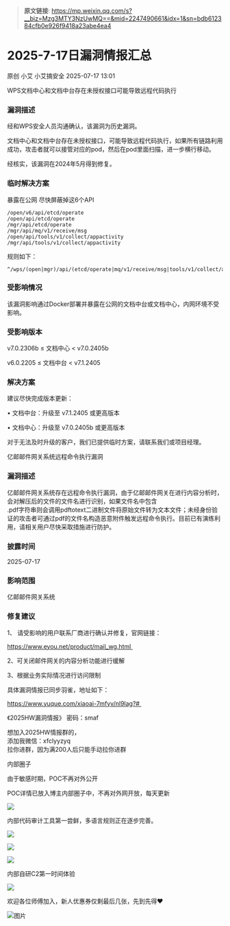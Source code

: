 > **原文链接**: https://mp.weixin.qq.com/s?__biz=Mzg3MTY3NzUwMQ==&mid=2247490661&idx=1&sn=bdb612384cfb0e926f9418a23abe4ea4

#  2025-7-17日漏洞情报汇总  
原创 小艾  小艾搞安全   2025-07-17 13:01  
  
WPS文档中心和文档中台存在未授权接口可能导致远程代码执行  
### 漏洞描述  
  
经和WPS安全人员沟通确认，该漏洞为历史漏洞。  
  
文档中心和文档中台存在未授权接口，可能导致远程代码执行，如果所有链路利用成功，攻击者就可以接管对应的pod，然后在pod里面扫描，进一步横行移动。  
  
经核实，该漏洞在2024年5月得到修复。  
### 临时解决方案  
  
暴露在公网 尽快屏蔽掉这6个API  

```
/open/v6/api/etcd/operate
/open/api/etcd/operate
/mgr/api/etcd/operate
/mgr/api/mq/v1/receive/msg
/open/api/tools/v1/collect/appactivity
/mgr/api/tools/v1/collect/appactivity
```

  
规则如下：  

```
^/wps/(open|mgr)/api/(etcd/operate|mq/v1/receive/msg|tools/v1/collect/appactivity)$|^/wps/open/v6/api/etcd/operate$
```

### 受影响情况  
  
该漏洞影响通过Docker部署并暴露在公网的文档中台或文档中心，内网环境不受影响。  
### 受影响版本  
  
v7.0.2306b ≤ 文档中心 < v7.0.2405b  
  
v6.0.2205 ≤ 文档中台 < v7.1.2405  
### 解决方案  
  
建议尽快完成版本更新：  
  
• 文档中台：升级至 v7.1.2405 或更高版本  
  
• 文档中心：升级至 v7.0.2405b 或更高版本  
  
对于无法及时升级的客户，我们已提供临时方案，请联系我们或项目经理。  
  
亿邮邮件网关系统远程命令执行漏洞  
### 漏洞描述  
  
亿邮邮件网关系统存在远程命令执行漏洞，由于亿邮邮件网关在进行内容分析时，会对解压后的文件的文件名进行识别，如果文件名中包含  
.pdf字符串则会调用pdftotext二进制文件将原始文件转为文本文件；未经身份验证的攻击者可通过pdf的文件名构造恶意附件触发远程命令执行。目前已有演练利用，请相关用户尽快采取措施进行防护。  
### 披露时间  
  
2025-07-17  
### 影响范围  
  
亿邮邮件网关系统  
### 修复建议  
  
1、 请受影响的用户联系厂商进行确认并修复，官网链接：  
  
https://www.eyou.net/product/mail_wg.html   
  
2、可关闭邮件网关的内容分析功能进行缓解   
  
3、根据业务实际情况进行访问限制  
  
  
  
具体漏洞情报已同步羽雀，地址如下：  
  
https://www.yuque.com/xiaoai-7mfyv/nl9lag?#   
  
《2025HW漏洞情报》 密码：smaf  
  
想加入2025HW情报群的，  
添加我微信：xfclyyzyq  
拉你进群，因为满200人后只能手动拉你进群  
  
内部圈子  
  
  
由于敏感时期，POC不再对外公开  
  
POC详情已放入博主内部圈子中，不再对外网开放，每天更新  
  
![](https://mmbiz.qpic.cn/mmbiz_png/XicduVvI3nG2DxOfQBPr0ibtkibr7q0FNFpGSicRaPhIKLOQicbiaiarWJPHlTv7JqrQJ7MwuZo9uSPAry65whtVXCa5A/640?wx_fmt=png&from=appmsg "")  
  
内部代码审计工具第一尝鲜，多语言规则正在逐步完善。  
  
![](https://mmbiz.qpic.cn/mmbiz_png/XicduVvI3nG2DxOfQBPr0ibtkibr7q0FNFp01BdxMdtRiacVolwy8njlUDl2L4XSWzib8jbZRXg0bZibvy6QAUQ6xiapw/640?wx_fmt=png&from=appmsg "")  
  
![](https://mmbiz.qpic.cn/mmbiz_png/XicduVvI3nG2DxOfQBPr0ibtkibr7q0FNFpGCOHUg2qlf91sntwtx5iaJdpNDNOLibUnFh9n50cicMOJiaLgpymbqKnpw/640?wx_fmt=png&from=appmsg "")  
  
![](https://mmbiz.qpic.cn/mmbiz_png/XicduVvI3nG2DxOfQBPr0ibtkibr7q0FNFpqoa68rDrGeLaiaxvyPInMYRXRlGAO6OuWbeeA3vagYx2y4WBkurSOMw/640?wx_fmt=png&from=appmsg "")  
  
内部自研C2第一时间体验  
  
![](https://mmbiz.qpic.cn/mmbiz_png/XicduVvI3nG2DxOfQBPr0ibtkibr7q0FNFpKXic2g7lt0kpGOq7sib77K9DnE1lsVV35mDmOmnmUpZJfjszoFHerW1g/640?wx_fmt=png&from=appmsg "")  
  
欢迎各位师傅加入，新人优惠券仅剩最后几张，先到先得❤️  
  
![图片](https://mmbiz.qpic.cn/mmbiz_png/XicduVvI3nG0yAXPnPriaREr7Q8bjtz8pQz1hqLfPPEGyia543kgf0MiaDOCXTkxwn7XC5R9ecgaE6gCK1sgsBh3zg/640?wx_fmt=png&from=appmsg&watermark=1&tp=webp&wxfrom=5&wx_lazy=1 "")  
  
